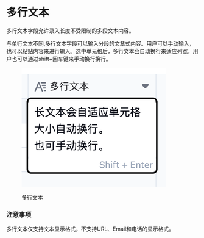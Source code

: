 # 多行文本

多行文本字段允许录入长度不受限制的多段文本内容。

与单行文本不同,多行文本字段可以输入分段的文章式内容。用户可以手动输入，也可以粘贴内容来进行输入。选中单元格后，多行文本会自动换行来适应列宽，用户也可以通过shift+回车键来手动换行换行。

<div align="left">

<figure><img src="../../../.gitbook/assets/image (32).png" alt=""><figcaption><p>多行文本</p></figcaption></figure>

</div>

### 注意事项

多行文本仅支持文本显示格式，不支持URL、Email和电话的显示格式。
